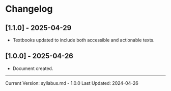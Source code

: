 # Changelog

## [1.1.0] - 2025-04-29

- Textbooks updated to include both accessible and actionable texts.

## [1.0.0] - 2025-04-26

- Document created.

---
Current Version: syllabus.md - 1.0.0
Last Updated: 2024-04-26
